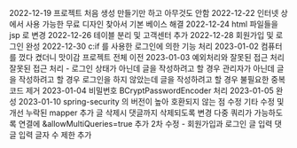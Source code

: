 2022-12-19
프로젝트 처음 생성
만들기만 하고 아무것도 안함
2022-12-22
인터넷 상에서 사용 가능한 무료 디자인 찾아서 기본 베이스 해결
2022-12-24
html 파일들을 jsp 로 변경
2022-12-26
테이블 분리 및 고객센터 추가
2022-12-28
회원가입 및 로그인 완성
2022-12-30
c:if 를 사용한 로그인에 의한 기능 처리
2023-01-02
컴퓨터를 껐다 켰더니 맛이감 프로젝트 전체 이전
2023-01-03
예외처리와 잘못된 접근 처리
잘못된 접근 처리 - 로그인 상태가 아닌데 글을 작성하려고 할 경우
관리자가 아닌데 글을 작성하려고 할 경우
로그인을 하지 않았는데 글을 작성하려고 할 경우
불필요한 중복 코드 제거
2023-01-04
비밀번호 BCryptPasswordEncoder 처리
2023-01-05
완성
2023-01-10
spring-security 의 버전이 높아 호환되지 않는 점 수정
기타 수정 및 개선
누락된 mapper 추가
글 삭제시 댓글까지 삭제되도록 변경
다중 쿼리가 가능하도록 연결에 &allowMultiQueries=true 추가
2차 수정 - 회원가입과 로그인 글 입력 댓글 입력 글자 수 제한 추가